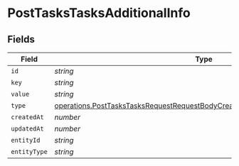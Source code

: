# PostTasksTasksAdditionalInfo


## Fields

| Field                                                                                                                                                                                  | Type                                                                                                                                                                                   | Required                                                                                                                                                                               | Description                                                                                                                                                                            |
| -------------------------------------------------------------------------------------------------------------------------------------------------------------------------------------- | -------------------------------------------------------------------------------------------------------------------------------------------------------------------------------------- | -------------------------------------------------------------------------------------------------------------------------------------------------------------------------------------- | -------------------------------------------------------------------------------------------------------------------------------------------------------------------------------------- |
| `id`                                                                                                                                                                                   | *string*                                                                                                                                                                               | :heavy_minus_sign:                                                                                                                                                                     | N/A                                                                                                                                                                                    |
| `key`                                                                                                                                                                                  | *string*                                                                                                                                                                               | :heavy_minus_sign:                                                                                                                                                                     | N/A                                                                                                                                                                                    |
| `value`                                                                                                                                                                                | *string*                                                                                                                                                                               | :heavy_minus_sign:                                                                                                                                                                     | N/A                                                                                                                                                                                    |
| `type`                                                                                                                                                                                 | [operations.PostTasksTasksRequestRequestBodyCreatedBySocialLinksAdditionalInfoType](../../models/operations/posttaskstasksrequestrequestbodycreatedbysociallinksadditionalinfotype.md) | :heavy_minus_sign:                                                                                                                                                                     | N/A                                                                                                                                                                                    |
| `createdAt`                                                                                                                                                                            | *number*                                                                                                                                                                               | :heavy_minus_sign:                                                                                                                                                                     | N/A                                                                                                                                                                                    |
| `updatedAt`                                                                                                                                                                            | *number*                                                                                                                                                                               | :heavy_minus_sign:                                                                                                                                                                     | N/A                                                                                                                                                                                    |
| `entityId`                                                                                                                                                                             | *string*                                                                                                                                                                               | :heavy_minus_sign:                                                                                                                                                                     | N/A                                                                                                                                                                                    |
| `entityType`                                                                                                                                                                           | *string*                                                                                                                                                                               | :heavy_minus_sign:                                                                                                                                                                     | N/A                                                                                                                                                                                    |
